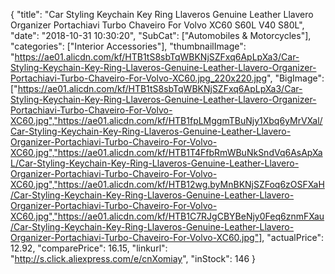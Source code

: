 {
	"title": "Car Styling Keychain Key Ring Llaveros Genuine Leather Llavero Organizer Portachiavi Turbo Chaveiro For Volvo XC60 S60L V40 S80L",
	"date": "2018-10-31 10:30:20",
	"SubCat": ["Automobiles & Motorcycles"],
	"categories": ["Interior Accessories"],
	"thumbnailImage": "https://ae01.alicdn.com/kf/HTB1tS8sbTqWBKNjSZFxq6ApLpXa3/Car-Styling-Keychain-Key-Ring-Llaveros-Genuine-Leather-Llavero-Organizer-Portachiavi-Turbo-Chaveiro-For-Volvo-XC60.jpg_220x220.jpg",
	"BigImage": ["https://ae01.alicdn.com/kf/HTB1tS8sbTqWBKNjSZFxq6ApLpXa3/Car-Styling-Keychain-Key-Ring-Llaveros-Genuine-Leather-Llavero-Organizer-Portachiavi-Turbo-Chaveiro-For-Volvo-XC60.jpg","https://ae01.alicdn.com/kf/HTB1fpLMggmTBuNjy1Xbq6yMrVXal/Car-Styling-Keychain-Key-Ring-Llaveros-Genuine-Leather-Llavero-Organizer-Portachiavi-Turbo-Chaveiro-For-Volvo-XC60.jpg","https://ae01.alicdn.com/kf/HTB1T4FfbRmWBuNkSndVq6AsApXaL/Car-Styling-Keychain-Key-Ring-Llaveros-Genuine-Leather-Llavero-Organizer-Portachiavi-Turbo-Chaveiro-For-Volvo-XC60.jpg","https://ae01.alicdn.com/kf/HTB12wg.byMnBKNjSZFoq6zOSFXaH/Car-Styling-Keychain-Key-Ring-Llaveros-Genuine-Leather-Llavero-Organizer-Portachiavi-Turbo-Chaveiro-For-Volvo-XC60.jpg","https://ae01.alicdn.com/kf/HTB1C7RJgCBYBeNjy0Feq6znmFXau/Car-Styling-Keychain-Key-Ring-Llaveros-Genuine-Leather-Llavero-Organizer-Portachiavi-Turbo-Chaveiro-For-Volvo-XC60.jpg"],
	"actualPrice": 12.92,
	"comparePrice": 16.15,
	"linkurl": "http://s.click.aliexpress.com/e/cnXomiay",
	"inStock": 146
}
